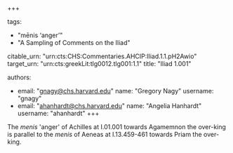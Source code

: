 +++

tags:
- "mēnis ‘anger’"
- "A Sampling of Comments on the Iliad"

citable_urn: "urn:cts:CHS:Commentaries.AHCIP:Iliad.1.1.pH2Awio"
target_urn: "urn:cts:greekLit:tlg0012.tlg001:1.1"
title: "Iliad 1.001"

authors:
- email: "gnagy@chs.harvard.edu"
  name: "Gregory Nagy"
  username: "gnagy"
- email: "ahanhardt@chs.harvard.edu"
  name: "Angelia Hanhardt"
  username: "ahanhardt"
+++

<p>The <em>menis</em> &#x27;anger&#x27; of Achilles at I.01.001 towards Agamemnon the over-king is parallel to the <em>menis</em> of Aeneas at I.13.459-461 towards Priam the over-king. </p>